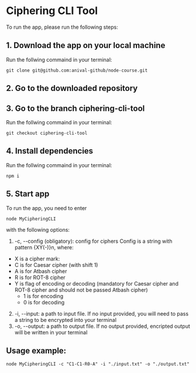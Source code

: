 # Ciphering CLI Tool

To run the app, please run the following steps:

## 1. Download the app on your local machine

Run the follwing commaind in your terminal:

    git clone git@github.com:anival-github/node-course.git

## 2. Go to the downloaded repository

## 3. Go to the branch **ciphering-cli-tool**

Run the follwing commaind in your terminal:

    git checkout ciphering-cli-tool

## 4. Install dependencies

Run the follwing commaind in your terminal:

    npm i

## 5. Start app

To run the app, you need to enter

    node MyCipheringCLI

with the following options:

1.  -c, --config (obligatory): config for ciphers Config is a string with pattern {XY(-)}n, where:
- X is a cipher mark:
- C is for Caesar cipher (with shift 1)
- A is for Atbash cipher
- R is for ROT-8 cipher
- Y is flag of encoding or decoding (mandatory for Caesar cipher and ROT-8 cipher and should not be passed Atbash cipher)
    - 1 is for encoding
    - 0 is for decoding
2. -i, --input: a path to input file. If no input provided, you will need to pass a string to be encrypted into your terminal
3. -o, --output: a path to output file. If no output provided, encripted output will be written in your terminal

## Usage example:

    node MyCipheringCLI -c "C1-C1-R0-A" -i "./input.txt" -o "./output.txt"
